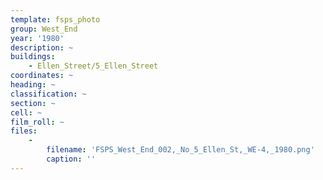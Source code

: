 ```yaml
---
template: fsps_photo
group: West_End
year: '1980'
description: ~
buildings:
    - Ellen_Street/5_Ellen_Street
coordinates: ~
heading: ~
classification: ~
section: ~
cell: ~
film_roll: ~
files:
    -
        filename: 'FSPS_West_End_002,_No_5_Ellen_St,_WE-4,_1980.png'
        caption: ''
---
```

